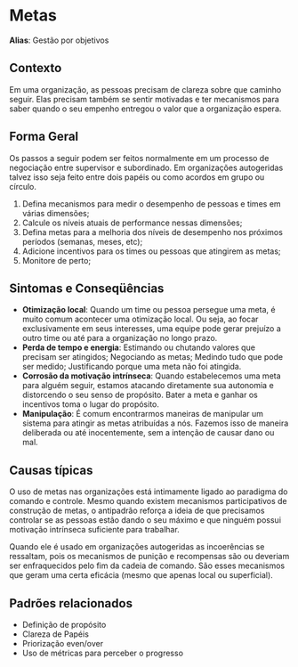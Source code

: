# Metas

**Alias**: Gestão por objetivos

## Contexto

Em uma organização, as pessoas precisam de clareza sobre que caminho seguir. Elas precisam também se sentir motivadas e ter mecanismos para saber quando o seu empenho entregou o valor que a organização espera.

## Forma Geral

Os passos a seguir podem ser feitos normalmente em um processo de negociação entre supervisor e subordinado. Em organizações autogeridas talvez isso seja feito entre dois papéis ou como acordos em grupo ou círculo.

1. Defina mecanismos para medir o desempenho de pessoas e times em várias dimensões;
2. Calcule os níveis atuais de performance nessas dimensões;
3. Defina metas para a melhoria dos níveis de desempenho nos próximos períodos (semanas, meses, etc);
4. Adicione incentivos para os times ou pessoas que atingirem as metas;
5. Monitore de perto;

## Sintomas e Conseqüências

- **Otimização local**: Quando um time ou pessoa persegue uma meta, é muito comum acontecer uma otimização local. Ou seja, ao focar exclusivamente em seus interesses, uma equipe pode gerar prejuízo a outro time ou até para a organização no longo prazo.
- **Perda de tempo e energia**: Estimando ou chutando valores que precisam ser atingidos; Negociando as metas; Medindo tudo que pode ser medido; Justificando porque uma meta não foi atingida.
- **Corrosão da motivação intrínseca**: Quando estabelecemos uma meta para alguém seguir, estamos atacando diretamente sua autonomia e distorcendo o seu senso de propósito. Bater a meta e ganhar os incentivos toma o lugar do propósito.
- **Manipulação**: É comum encontrarmos maneiras de manipular um sistema para atingir as metas atribuídas a nós. Fazemos isso de maneira deliberada ou até inocentemente, sem a intenção de causar dano ou mal.

## Causas típicas

O uso de metas nas organizações está intimamente ligado ao paradigma do comando e controle. Mesmo quando existem mecanismos participativos de construção de metas, o antipadrão reforça a ideia de que precisamos controlar se as pessoas estão dando o seu máximo e que ninguém possui motivação intrínseca suficiente para trabalhar.

Quando ele é usado em organizações autogeridas as incoerências se ressaltam, pois os mecanismos de punição e recompensas são ou deveriam ser enfraquecidos pelo fim da cadeia de comando. São esses mecanismos que geram uma certa eficácia (mesmo que apenas local ou superficial).  

## Padrões relacionados

- Definição de propósito
- Clareza de Papéis
- Priorização even/over
- Uso de métricas para perceber o progresso
